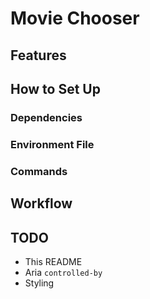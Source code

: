 # Movie Chooser

## Features

## How to Set Up

### Dependencies

### Environment File

### Commands

## Workflow

## TODO

- This README
- Aria `controlled-by`
- Styling
